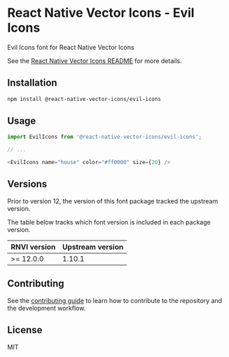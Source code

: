 # React Native Vector Icons - Evil Icons

Evil Icons font for React Native Vector Icons

See the [React Native Vector Icons README](../../README.md) for more details.

## Installation

```sh
npm install @react-native-vector-icons/evil-icons
```

## Usage

```js
import EvilIcons from '@react-native-vector-icons/evil-icons';

// ...

<EvilIcons name="house" color="#ff0000" size={20} />
```


## Versions

Prior to version 12, the version of this font package tracked the upstream version.

The table below tracks which font version is included in each package version.

| RNVI version | Upstream version |
| ------------ | ---------------- |
| &gt;= 12.0.0 | 1.10.1 |

## Contributing

See the [contributing guide](../../CONTRIBUTING.md) to learn how to contribute to the repository and the development workflow.

## License

MIT
